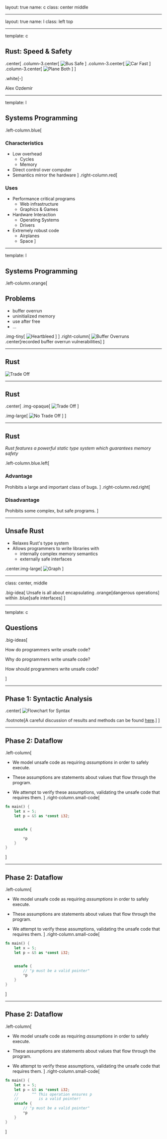 layout: true
name: c
class: center middle

---

layout: true
name: l
class: left top

---

template: c

## Rust: Speed & Safety

.center[
.column-3.center[
![Bus][bus]
Safe
]
.column-3.center[
![Car][car]
Fast
]
.column-3.center[
![Plane][plane]
Both
]
]

.white[-]

Alex Ozdemir

---

template: l

## Systems Programming

.left-column.blue[
### Characteristics
* Low overhead
   * Cycles
   * Memory
* Direct control over computer
* Semantics mirror the hardware
]
.right-column.red[
### Uses
* Performance critical programs
   * Web infrastructure
   * Graphics & Games
* Hardware Interaction
   * Operating Systems
   * Drivers
* Extremely robust code
   * Airplanes
   * Space
]

---

template: l

## Systems Programming

.left-column.orange[
## Problems
* buffer overrun
* uninitialized memory
* use after free
* ...

.img-tiny[
![Heartbleed][heartbleed]
]
]
.right-column[
![Buffer Overruns][overruns]
.center[recorded buffer overrun vulnerabilities]
]

---

## Rust

![Trade Off][trade-off]

---

## Rust

.center[
.img-opaque[
![Trade Off][trade-off]
]

.img-large[
![No Trade Off][no-trade-off]
]
]

---

## Rust

_Rust features a powerful static type system which guarantees memory safety_

.left-column.blue.left[
### Advantage

Prohibits a large and important class of bugs.
]
.right-column.red.right[
### Disadvantage

Prohibits some complex,
but safe programs.
]

---

## Unsafe Rust

* Relaxes Rust's type system
* Allows programmers to write libraries with
    * internally complex memory semantics
    * externally safe interfaces

.center.img-large[
![Graph][graph]
]

---

class: center, middle

.big-idea[
Unsafe is all about encapsulating .orange[dangerous operations] within
.blue[safe interfaces]
]

---

template: c

## Questions

.big-ideas[

How do programmers write unsafe code?

Why do programmers write unsafe code?

How should programmers write unsafe code?

]

---

## Phase 1: Syntactic Analysis
.center[
![Flowchart for Syntax][syntax]

.footnote[A careful discussion of results and methods can be found [here][blog].]
]

---

## Phase 2: Dataflow

.left-column[
* We model unsafe code as requiring _assumptions_ in order to safely execute.

* These assumptions are statements about values that flow through the program.

* We attempt to verify these assumptions, validating the unsafe code that
requires them.
]
.right-column.small-code[
```rust
fn main() {
    let x = 5;
    let p = &5 as *const i32;


    unsafe {

        *p
    }
}
```
]

---

## Phase 2: Dataflow

.left-column[
* We model unsafe code as requiring _assumptions_ in order to safely execute.

* These assumptions are statements about values that flow through the program.

* We attempt to verify these assumptions, validating the unsafe code that
requires them.
]
.right-column.small-code[
```rust
fn main() {
    let x = 5;
    let p = &5 as *const i32;


    unsafe {
        // "p must be a valid pointer"
        *p
    }
}
```
]

---

## Phase 2: Dataflow

.left-column[
* We model unsafe code as requiring _assumptions_ in order to safely execute.

* These assumptions are statements about values that flow through the program.

* We attempt to verify these assumptions, validating the unsafe code that
requires them.
]
.right-column.small-code[
```rust
fn main() {
    let x = 5;
    let p = &5 as *const i32;
    //      ^^ This operation ensures p
    //         is a valid pointer!
    unsafe {
        // "p must be a valid pointer"
        *p
    }
}
```
]

[plane]: http://orig13.deviantart.net/d271/f/2012/203/6/f/airplane_by_paullus23-d58794k.jpg
[car]: http://resources.carsguide.com.au/styles/cg_hero_large/s3/Mitsubishi-Mirage-sedan-(4).jpg
[bus]: http://farm5.staticflickr.com/4002/4551273440_b8253f2383_z.jpg
[heartbleed]: https://upload.wikimedia.org/wikipedia/commons/d/dc/Heartbleed.svg
[overruns]: /images/2016-07-26-buffer-overruns.png
[trade-off]: https://docs.google.com/drawings/d/1DUug8LxqRalnfckaHwUTd8tyxWMxDn2Aubqr6v8-DyY/pub?w=894&h=134
[no-trade-off]: https://i.imgur.com/nNSYO84.png
[graph]: https://cdn-images-1.medium.com/max/400/1*Q9n58avTamrRmY66Ne0Hug.png
[blog]: https://alex-ozdemir.github.io/rust/unsafe/unsafe-in-rust-syntactic-patterns/
[syntax]: https://docs.google.com/drawings/d/1LIeBdnuG-N0ilCzbl_Dl38Auku6xJb0CqNZQyzQ_NGc/pub?w=1210&h=367
